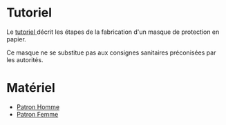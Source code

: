 
# Tutoriel 
Le <a href="http://papermask.github.io/papermask/TutorielMasquePapier.pdf " target="_blank"> tutoriel </a>  décrit les étapes de la fabrication d'un masque de protection en papier. 

Ce masque ne se substitue pas aux consignes sanitaires préconisées par les autorités.

# Matériel 
* <a href="http://papermask.github.io/papermask/PatronMasqueHomme.pdf" target="_blank"> Patron Homme   </a>
* <a href="http://papermask.github.io/papermask/PatronMasqueFemme.pdf" target="_blank"> Patron Femme   </a>

